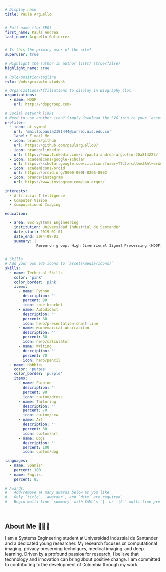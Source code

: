 ```yaml
---
# Display name
title: Paula Arguello


# Full name (for SEO)
first_name: Paula Andrea
last_name: Arguello Gutierrez


# Is this the primary user of the site?
superuser: true

# Highlight the author in author lists? (true/false)
highlight_name: true

# Role/position/tagline
role: Undergraduate student

# Organizations/Affiliations to display in Biography blox
organizations:
  - name: HDSP
    url: http://hdspgroup.com/

# Social network links
# Need to use another icon? Simply download the SVG icon to your `assets/media/icons/` folder.
profiles:
  - icon: at-symbol
    url: 'mailto:paula2191444@correo.uis.edu.co'
    label: E-mail Me
  - icon: brands/github
    url: https://github.com/paularguello07
  - icon: brands/linkedin
    url: https://www.linkedin.com/in/paula-andrea-arguello-20a814225/
  - icon: academicons/google-scholar
    url: https://scholar.google.com/citations?user=TTo5b-cAAAAJ&hl=es&oi=ao
  - icon: academicons/orcid
    url: https://orcid.org/0000-0001-8266-8802
  - icon: brands/instagram
    url: https://www.instagram.com/pau_argut/

interests:
  - Artificial Intelligence
  - Computer Vision
  - Computational Imaging

education:

  - area: BSc Systems Engineering
    institution: Universidad Industrial de Santander
    date_start: 2019-01-01
    date_end: 2024-09-01
    summary: |
              Research group: High Dimensional Signal Processing (HDSP)
  

# Skills
# Add your own SVG icons to `assets/media/icons/`
skills:
  - name: Technical Skills
    color: 'pink'
    color_border: 'pink'
    items:
      - name: Python
        description: ''
        percent: 90
        icon: code-bracket
      - name: Autodidact
        description: ''
        percent: 80
        icon: hero/presentation-chart-line
      - name: Mathematical Abstraction 
        description: ''
        percent: 80
        icon: hero/calculator
      - name: Writing
        description: ''
        percent: 70
        icon: hero/pencil
  - name: Hobbies
    color: 'purple'
    color_border: 'purple'
    items:
      - name: Fashion
        description: ''
        percent: 90
        icon: custom/dress
      - name: Tailoring
        description: ''
        percent: 70
        icon: custom/sew
      - name: Art
        description: ''
        percent: 80
        icon: custom/art
      - name: Dogs
        description: ''
        percent: 100
        icon: custom/dog

languages:
  - name: Spanish
    percent: 100
  - name: English
    percent: 85

# Awards.
#   Add/remove as many awards below as you like.
#   Only `title`, `awarder`, and `date` are required.
#   Begin multi-line `summary` with YAML's `|` or `|2-` multi-line prefix and indent 2 spaces below.

---
```


## About Me 👩🏻‍💻

I am a Systems Engineering student at Universidad Industrial de Santander and a dedicated young researcher. My research focuses on computational imaging, privacy-preserving techniques, medical imaging, and deep learning. Driven by a profound passion for research, I believe that technology and innovation can bring about positive change. I am committed to contributing to the development of Colombia through my work.